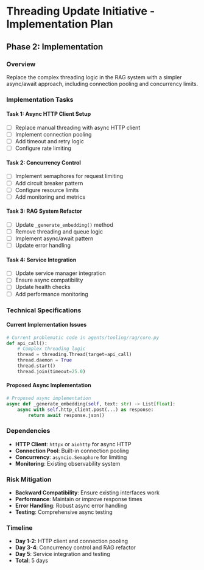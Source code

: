 # Threading Update Initiative - Implementation Plan

## Phase 2: Implementation

### Overview
Replace the complex threading logic in the RAG system with a simpler async/await approach, including connection pooling and concurrency limits.

### Implementation Tasks

#### Task 1: Async HTTP Client Setup
- [ ] Replace manual threading with async HTTP client
- [ ] Implement connection pooling
- [ ] Add timeout and retry logic
- [ ] Configure rate limiting

#### Task 2: Concurrency Control
- [ ] Implement semaphores for request limiting
- [ ] Add circuit breaker pattern
- [ ] Configure resource limits
- [ ] Add monitoring and metrics

#### Task 3: RAG System Refactor
- [ ] Update `_generate_embedding()` method
- [ ] Remove threading and queue logic
- [ ] Implement async/await pattern
- [ ] Update error handling

#### Task 4: Service Integration
- [ ] Update service manager integration
- [ ] Ensure async compatibility
- [ ] Update health checks
- [ ] Add performance monitoring

### Technical Specifications

#### Current Implementation Issues
```python
# Current problematic code in agents/tooling/rag/core.py
def api_call():
    # Complex threading logic
    thread = threading.Thread(target=api_call)
    thread.daemon = True
    thread.start()
    thread.join(timeout=25.0)
```

#### Proposed Async Implementation
```python
# Proposed async implementation
async def _generate_embedding(self, text: str) -> List[float]:
    async with self.http_client.post(...) as response:
        return await response.json()
```

### Dependencies

- **HTTP Client**: `httpx` or `aiohttp` for async HTTP
- **Connection Pool**: Built-in connection pooling
- **Concurrency**: `asyncio.Semaphore` for limiting
- **Monitoring**: Existing observability system

### Risk Mitigation

- **Backward Compatibility**: Ensure existing interfaces work
- **Performance**: Maintain or improve response times
- **Error Handling**: Robust async error handling
- **Testing**: Comprehensive async testing

### Timeline

- **Day 1-2**: HTTP client and connection pooling
- **Day 3-4**: Concurrency control and RAG refactor
- **Day 5**: Service integration and testing
- **Total**: 5 days
